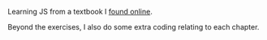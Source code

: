 Learning JS from a textbook I [found online](http://eloquentjavascript.net/).

Beyond the exercises, I also do some extra coding relating to each chapter.
